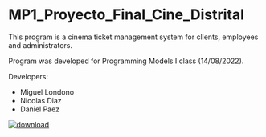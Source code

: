 # MP1_Proyecto_Final_Cine_Distrital

This program is a cinema ticket management system for clients, employees and administrators.

Program was developed for Programming Models I class (14/08/2022).

Developers:
 - Miguel Londono
 - Nicolas Diaz
 - Daniel Paez

[![download](https://img.shields.io/github/downloads/nicolas1102/MP1_Proyecto_Final_Cine_Distrital/total.svg)](https://github.com/nicolas1102/MP1_Proyecto_Final_Cine_Distrital/releases)
